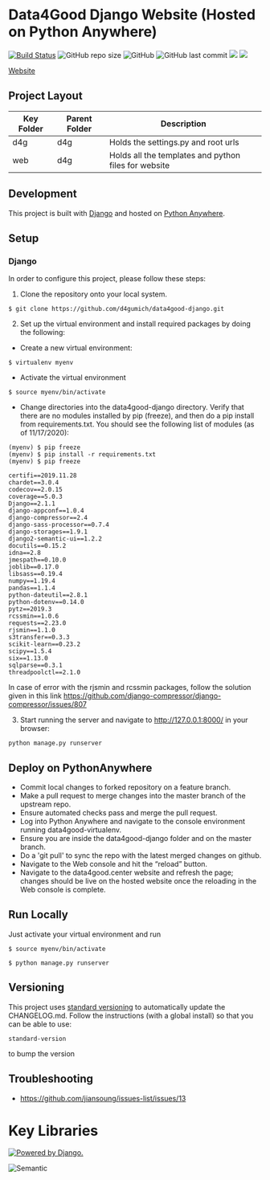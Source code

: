 # Data4Good Django Website (Hosted on Python Anywhere)

[![Build Status](https://travis-ci.com/d4gumich/data4good-django.svg?branch=master)](https://travis-ci.com/d4gumich/data4good-django)
![GitHub repo size](https://img.shields.io/github/repo-size/d4gumich/data4good-django.svg)
![GitHub](https://img.shields.io/github/license/d4gumich/data4good-django.svg)
![GitHub last commit](https://img.shields.io/github/last-commit/d4gumich/data4good-django.svg)
![](https://img.shields.io/badge/django-✓-blue.svg)
![](https://img.shields.io/badge/semantic_uI-✓-blue.svg)

[Website](https://www.data4good.center/)


## Project Layout
| Key Folder | Parent Folder | Description |
| - | - | - |
| d4g | d4g | Holds the settings.py and root urls |  
| web | d4g| Holds all the templates and python files for website | 


## Development

This project is built with [Django](https://www.djangoproject.com/) and hosted on [Python Anywhere](https://www.pythonanywhere.com).


## Setup

### Django
In order to configure this project, please follow these steps:

1. Clone the repository onto your local system.
```
$ git clone https://github.com/d4gumich/data4good-django.git
```

2. Set up the virtual environment and install required packages by doing the following:

* Create a new virtual environment:
```
$ virtualenv myenv
```

* Activate the virtual environment
```
$ source myenv/bin/activate
```

* Change directories into the data4good-django directory. Verify that there are no modules installed by pip (freeze), and then do a pip install from requirements.txt. You should see the following list of modules (as of 11/17/2020):
```
(myenv) $ pip freeze
(myenv) $ pip install -r requirements.txt
(myenv) $ pip freeze

certifi==2019.11.28
chardet==3.0.4
codecov==2.0.15
coverage==5.0.3
Django==2.1.1
django-appconf==1.0.4
django-compressor==2.4
django-sass-processor==0.7.4
django-storages==1.9.1
django2-semantic-ui==1.2.2
docutils==0.15.2
idna==2.8
jmespath==0.10.0
joblib==0.17.0
libsass==0.19.4
numpy==1.19.4
pandas==1.1.4
python-dateutil==2.8.1
python-dotenv==0.14.0
pytz==2019.3
rcssmin==1.0.6
requests==2.23.0
rjsmin==1.1.0
s3transfer==0.3.3
scikit-learn==0.23.2
scipy==1.5.4
six==1.13.0
sqlparse==0.3.1
threadpoolctl==2.1.0
```
In case of error with the rjsmin and rcssmin packages, follow the solution given in this link https://github.com/django-compressor/django-compressor/issues/807

3. Start running the server and navigate to http://127.0.0.1:8000/ in your browser:
```
python manage.py runserver
```


## Deploy on PythonAnywhere
* Commit local changes to forked repository on a feature branch.
* Make a pull request to merge changes into the master branch of the upstream repo.
* Ensure automated checks pass and merge the pull request.
* Log into Python Anywhere and navigate to the console environment running data4good-virtualenv.
* Ensure you are inside the data4good-django folder and on the master branch.
* Do a 'git pull' to sync the repo with the latest merged changes on github.
* Navigate to the Web console and hit the “reload” button. 
* Navigate to the data4good.center website and refresh the page; changes should be live on the hosted website once the reloading in the Web console is complete.


## Run Locally
Just activate your virtual environment and run

```
$ source myenv/bin/activate
```

```
$ python manage.py runserver
```

## Versioning
This project uses [standard versioning](https://github.com/conventional-changelog/standard-version) to automatically update the CHANGELOG.md. Follow the instructions (with a global install) so that you can be able to use:
```
standard-version
```
to bump the version


## Troubleshooting
- https://github.com/jiansoung/issues-list/issues/13

# Key Libraries
<a href="http://www.djangoproject.com/"><img src="https://www.djangoproject.com/m/img/badges/djangopowered126x54.gif" border="0" alt="Powered by Django." title="Powered by Django." /></a>

![Semantic](http://semantic-ui.com/images/logo.png)
